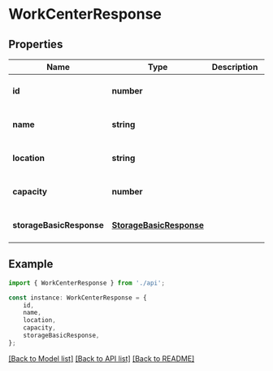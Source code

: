 # WorkCenterResponse


## Properties

Name | Type | Description | Notes
------------ | ------------- | ------------- | -------------
**id** | **number** |  | [optional] [default to undefined]
**name** | **string** |  | [optional] [default to undefined]
**location** | **string** |  | [optional] [default to undefined]
**capacity** | **number** |  | [optional] [default to undefined]
**storageBasicResponse** | [**StorageBasicResponse**](StorageBasicResponse.md) |  | [optional] [default to undefined]

## Example

```typescript
import { WorkCenterResponse } from './api';

const instance: WorkCenterResponse = {
    id,
    name,
    location,
    capacity,
    storageBasicResponse,
};
```

[[Back to Model list]](../README.md#documentation-for-models) [[Back to API list]](../README.md#documentation-for-api-endpoints) [[Back to README]](../README.md)
